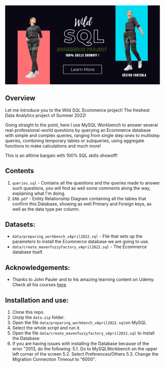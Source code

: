 ![](images/sql_readme_img.png)

## Overview

Let me introduce you to the Wild SQL Ecommerce project! The freshest Data Analytics project of Summer 2022!

Going straight to the point, here I use MySQL Workbench to answer several real-professional-world questions by querying an Ecommerce database with simple and complex queries, ranging from single step ones to multistep queries, combining temporary tables or subqueries, using aggregate functions to make calculations and much more!

This is an alltime bargain with 100% SQL skills showoff!

## Contents

1. `queries.sql` - Contains all the questions and the queries made to answer such questions, you will find as well some comments along the way, explaining what I'm doing.
2. `ERD.pdf` - Entity Relationship Diagram containing all the tables that confirm this Database, showing as well Primary and Foreign keys, as well as the data type per column.

## Datasets:

- `data/preparing_workbench_vApril2022.sql` - File that sets up the parameters to install the Ecommerce database we are going to use. 
- `data/create_mavenfuzzyfactory_vApril2022.sql` - The Ecommerce database itself.


## Acknowledgements:

- Thanks to John Pauler and to his amazing learning content on Udemy. Check all his courses [here](https://www.udemy.com/user/john-pauler/).

## Installation and use:

1. Clone this repo.
2. Unzip the `data.zip` folder.
3. Open the file `data/preparing_workbench_vApril2022.sql`on MySQL
4. Select the whole script and run it.
5. Open the file `data/create_mavenfuzzyfactory_vApril2022.sql` to install the Database
6. If you are having issues with installing the Database because of the error "2013, do the following:
    5.1. Go to MySQLWorkbench on the upper left corner of the screen
    5.2. Select Preferences/Others
    5.3. Change the Migration Connection Timeout to "6000".
